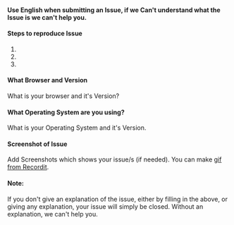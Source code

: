 #### Use English when submitting an Issue, if we Can't understand what the Issue is we can't help you.

#### Steps to reproduce Issue
1.
2.
3.

#### What Browser and Version
What is your browser and it's Version?

#### What Operating System are you using?
What is your Operating System and it's Version.

#### Screenshot of Issue
Add Screenshots which shows your issue/s (if needed).
You can make [gif from Recordit](http://www.recordit.co/).

#### Note:
If you don't give an explanation of the issue, either by filling in the above, or giving any explanation, your issue will simply be closed. Without an explanation, we can't help you.
